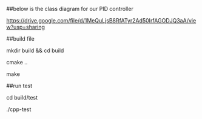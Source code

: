 ##below is the class diagram for our PID controller

https://drive.google.com/file/d/1MeQuLjsB8RfATyr2Ad50IrfAGODJQ3aA/view?usp=sharing

##build file

mkdir build && cd build

cmake ..

make


##run test

cd build/test

./cpp-test

